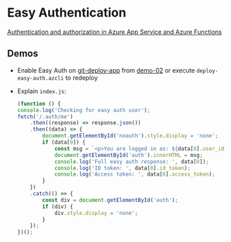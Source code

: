 # Easy Authentication

[Authentication and authorization in Azure App Service and Azure Functions](https://docs.microsoft.com/en-us/azure/app-service/overview-authentication-authorization)

## Demos

- Enable Easy Auth on [git-deploy-app](https://github.com/arambazamba/git-deploy-app) from [demo-02](../demo-02/readme.md) or execute `deploy-easy-auth.azcli` to redeploy

- Explain `index.js`:

    ```javascript
    (function () {
    console.log('Checking for easy auth user');
    fetch('/.auth/me')
        .then((response) => response.json())
        .then((data) => {
            document.getElementById('noauth').style.display = 'none';
            if (data[0]) {
                const msg = `<p>You are logged in as: ${data[0].user_id}</p><p>Open F12 Dev Tools to see your tokens from /.auth/me</p>`;
                document.getElementById('auth').innerHTML = msg;
                console.log('Full easy auth response: ', data[0]);
                console.log('ID token: ', data[0].id_token);
                console.log('Access token: ', data[0].access_token);
            }
        })
        .catch(() => {
            const div = document.getElementById('auth');
            if (div) {
                div.style.display = 'none';
            }
        });
    })();
    ```
